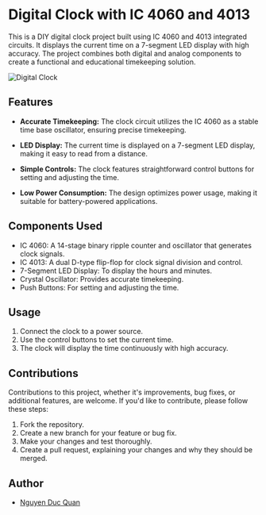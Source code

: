 # Digital Clock with IC 4060 and 4013

This is a DIY digital clock project built using IC 4060 and 4013 integrated circuits. It displays the current time on a 7-segment LED display with high accuracy. The project combines both digital and analog components to create a functional and educational timekeeping solution.

![Digital Clock]("https://encrypted-tbn0.gstatic.com/images?q=tbn:ANd9GcS92eisuWOx3tEjeW14mT9ACVgXDwIRBGtnww&usqp=CAU")

## Features

- **Accurate Timekeeping:** The clock circuit utilizes the IC 4060 as a stable time base oscillator, ensuring precise timekeeping.

- **LED Display:** The current time is displayed on a 7-segment LED display, making it easy to read from a distance.

- **Simple Controls:** The clock features straightforward control buttons for setting and adjusting the time.

- **Low Power Consumption:** The design optimizes power usage, making it suitable for battery-powered applications.

## Components Used

- IC 4060: A 14-stage binary ripple counter and oscillator that generates clock signals.
- IC 4013: A dual D-type flip-flop for clock signal division and control.
- 7-Segment LED Display: To display the hours and minutes.
- Crystal Oscillator: Provides accurate timekeeping.
- Push Buttons: For setting and adjusting the time.

## Usage

1. Connect the clock to a power source.
2. Use the control buttons to set the current time.
3. The clock will display the time continuously with high accuracy.

## Contributions

Contributions to this project, whether it's improvements, bug fixes, or additional features, are welcome. If you'd like to contribute, please follow these steps:

1. Fork the repository.
2. Create a new branch for your feature or bug fix.
3. Make your changes and test thoroughly.
4. Create a pull request, explaining your changes and why they should be merged.


## Author

- [Nguyen Duc Quan](https://github.com/Quan20021511)

